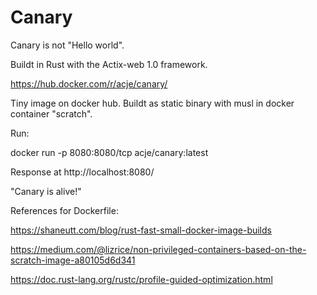 # Canary

Canary is not "Hello world".

Buildt in Rust with the Actix-web 1.0 framework.

https://hub.docker.com/r/acje/canary/

Tiny image on docker hub. Buildt as static binary with musl in docker container "scratch".

Run:

docker run -p 8080:8080/tcp acje/canary:latest

Response at http://localhost:8080/ 

"Canary is alive!"


References for Dockerfile:

https://shaneutt.com/blog/rust-fast-small-docker-image-builds

https://medium.com/@lizrice/non-privileged-containers-based-on-the-scratch-image-a80105d6d341

https://doc.rust-lang.org/rustc/profile-guided-optimization.html
